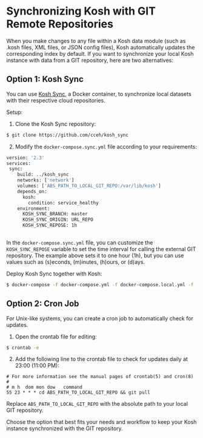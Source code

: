 # Synchronizing Kosh with GIT Remote Repositories

When you make changes to any file within a Kosh data module (such as .kosh files, XML files, or JSON config files), Kosh automatically updates the corresponding index by default. If you want to synchronize your local Kosh instance with data from a GIT repository, here are two alternatives:

## Option 1: Kosh Sync

You can use [Kosh Sync](https://github.com/cceh/kosh_sync), a Docker container, to synchronize local datasets with their respective cloud repositories.


Setup: 

1. Clone the Kosh Sync repository:

```bash
$ git clone https://github.com/cceh/kosh_sync
``` 
2. Modify the  `docker-compose.sync.yml` file according to your requirements:


```dockerfile
version: '2.3'
services:
 sync:
    build: ../kosh_sync
    networks: ['network']
    volumes: ['ABS_PATH_TO_LOCAL_GIT_REPO:/var/lib/kosh']
    depends_on:
      kosh:
        condition: service_healthy
    environment:
      KOSH_SYNC_BRANCH: master
      KOSH_SYNC_ORIGIN: URL_REPO
      KOSH_SYNC_REPOSE: 1h
      
 ```
 
In the `docker-compose.sync.yml` file, you can customize the `KOSH_SYNC_REPOSE` variable to set the time interval for calling the external GIT repository. The example above sets it to one hour (1h), but you can use values such as (s)econds, (m)inutes, (h)ours, or (d)ays.

Deploy Kosh Sync together with Kosh:

 ```bash
$ docker-compose -f docker-compose.yml -f docker-compose.local.yml -f [PATH_TO_KOSH_SYNC]/docker-compose.sync.yml up -d
 ```


##  Option 2: Cron Job

For Unix-like systems, you can create a cron job to automatically check for updates.

1. Open the crontab file for editing:

 ```bash
$ crontab -e
 ```

2. Add the following line to the crontab file to check for updates daily at 23:00 (11:00 PM):


```
# For more information see the manual pages of crontab(5) and cron(8)
#
# m h  dom mon dow   command
55 23 * * * cd ABS_PATH_TO_LOCAL_GIT_REPO && git pull
```

Replace `ABS_PATH_TO_LOCAL_GIT_REPO` with the absolute path to your local GIT repository.

Choose the option that best fits your needs and workflow to keep your Kosh instance synchronized with the GIT repository.